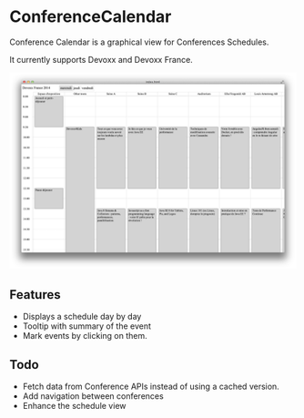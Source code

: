 # ConferenceCalendar

Conference Calendar is a graphical view for Conferences Schedules.

It currently supports Devoxx and Devoxx France.

<img src="screenshot.png" alt="ConferenceCalendar Screenshot" style="width: 1024px;"/>

## Features

- Displays a schedule day by day
- Tooltip with summary of the event
- Mark events by clicking on them.

## Todo

- Fetch data from Conference APIs instead of using a cached version.
- Add navigation between conferences
- Enhance the schedule view